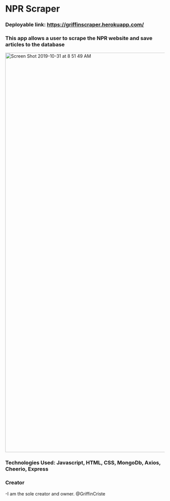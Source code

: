 # NPR Scraper

### Deployable link: https://griffinscraper.herokuapp.com/

### This app allows a user to scrape the NPR website and save articles to the database

<img width="1263" alt="Screen Shot 2019-10-31 at 8 51 49 AM" src="https://user-images.githubusercontent.com/49124794/67952725-b673a880-fbbb-11e9-9317-0313d02b811c.png">

### Technologies Used: Javascript, HTML, CSS, MongoDb, Axios, Cheerio, Express

### Creator
-I am the sole creator and owner. @GriffinCriste
